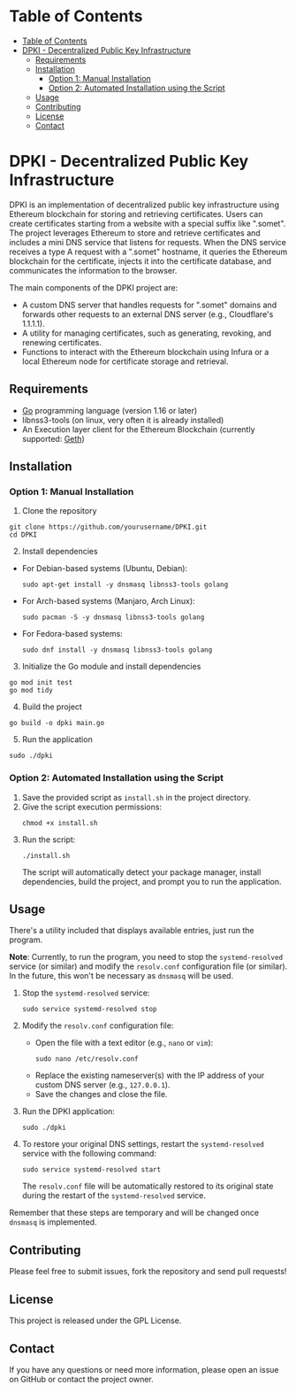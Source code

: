 # Table of Contents

- [Table of Contents](#table-of-contents)
- [DPKI - Decentralized Public Key Infrastructure](#dpki---decentralized-public-key-infrastructure)
  - [Requirements](#requirements)
  - [Installation](#installation)
    - [Option 1: Manual Installation](#option-1-manual-installation)
    - [Option 2: Automated Installation using the Script](#option-2-automated-installation-using-the-script)
  - [Usage](#usage)
  - [Contributing](#contributing)
  - [License](#license)
  - [Contact](#contact)

<a name="description"></a>
# DPKI - Decentralized Public Key Infrastructure

DPKI is an implementation of decentralized public key infrastructure using Ethereum blockchain for storing and retrieving certificates. 
Users can create certificates starting from a website with a special suffix like ".somet". 
The project leverages Ethereum to store and retrieve certificates and includes a mini DNS service that listens for requests. 
When the DNS service receives a type A request with a ".somet" hostname, it queries the Ethereum blockchain for the certificate, 
injects it into the certificate database, and communicates the information to the browser.

The main components of the DPKI project are:
- A custom DNS server that handles requests for ".somet" domains and forwards other requests to an external DNS server (e.g., Cloudflare's 1.1.1.1).
- A utility for managing certificates, such as generating, revoking, and renewing certificates.
- Functions to interact with the Ethereum blockchain using Infura or a local Ethereum node for certificate storage and retrieval.

<a name="requirements"></a>
## Requirements

- [Go](https://golang.org/doc/install) programming language (version 1.16 or later)
- libnss3-tools (on linux, very often it is already installed)
- An Execution layer client for the Ethereum Blockchain (currently supported: [Geth](https://geth.ethereum.org/downloads/))

<a name="installation"></a>
## Installation

<a name="manual-installation"></a>
### Option 1: Manual Installation

1. Clone the repository
```
git clone https://github.com/yourusername/DPKI.git
cd DPKI
```

2. Install dependencies
- For Debian-based systems (Ubuntu, Debian):
  ```
  sudo apt-get install -y dnsmasq libnss3-tools golang
  ```
- For Arch-based systems (Manjaro, Arch Linux):
  ```
  sudo pacman -S -y dnsmasq libnss3-tools golang
  ```
- For Fedora-based systems:
  ```
  sudo dnf install -y dnsmasq libnss3-tools golang
  ```

3. Initialize the Go module and install dependencies
```
go mod init test
go mod tidy
```

4. Build the project
```
go build -o dpki main.go
```

5. Run the application
```
sudo ./dpki
```

<a name="script-installation"></a>
### Option 2: Automated Installation using the Script

1. Save the provided script as `install.sh` in the project directory.
2. Give the script execution permissions:
   ```
   chmod +x install.sh
   ```
3. Run the script:
   ```
   ./install.sh
   ```
   The script will automatically detect your package manager, install dependencies, build the project, and prompt you to run the application.

<a name="usage"></a>
## Usage

There's a utility included that displays available entries, just run the program.

**Note**: Currently, to run the program, you need to stop the `systemd-resolved` service (or similar) and modify the `resolv.conf` configuration file (or similar). In the future, this won't be necessary as `dnsmasq` will be used.

1. Stop the `systemd-resolved` service:
   ```
   sudo service systemd-resolved stop
   ```

2. Modify the `resolv.conf` configuration file:
   - Open the file with a text editor (e.g., `nano` or `vim`):
     ```
     sudo nano /etc/resolv.conf
     ```
   - Replace the existing nameserver(s) with the IP address of your custom DNS server (e.g., `127.0.0.1`).
   - Save the changes and close the file.

3. Run the DPKI application:
   ```
   sudo ./dpki
   ```

4. To restore your original DNS settings, restart the `systemd-resolved` service with the following command:
   ```
   sudo service systemd-resolved start
   ```
   The `resolv.conf` file will be automatically restored to its original state during the restart of the `systemd-resolved` service.

Remember that these steps are temporary and will be changed once `dnsmasq` is implemented.

## Contributing

Please feel free to submit issues, fork the repository and send pull requests!

<a name="license"></a>
## License

This project is released under the GPL License.

## Contact

If you have any questions or need more information, please open an issue on GitHub or contact the project owner.
